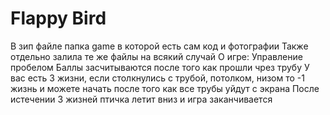 # Flappy Bird
В зип файле папка game в которой есть сам код и фотографии
Также отдельно залила те же файлы на всякий случай
О игре:
Управление пробелом
Баллы засчитываются после того как прошли чрез трубу
У вас есть 3 жизни, если столкнулись с трубой, потолком, низом то -1 жизнь и можете начать после того как все трубы уйдут с экрана
После истечении 3 жизней птичка летит вниз и игра заканчивается
